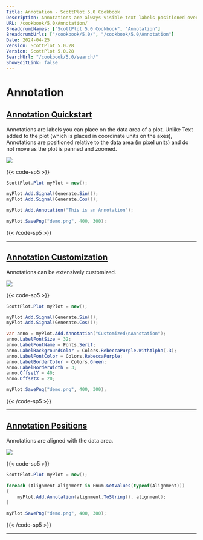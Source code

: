 ```yaml
---
Title: Annotation - ScottPlot 5.0 Cookbook
Description: Annotations are always-visible text labels positioned over the data area.
URL: /cookbook/5.0/Annotation/
BreadcrumbNames: ["ScottPlot 5.0 Cookbook", "Annotation"]
BreadcrumbUrls: ["/cookbook/5.0/", "/cookbook/5.0/Annotation"]
Date: 2024-04-25
Version: ScottPlot 5.0.28
Version: ScottPlot 5.0.28
SearchUrl: "/cookbook/5.0/search/"
ShowEditLink: false
---
```


# Annotation


<h2><a href='/cookbook/5.0/Annotation/AnnotationQuickstart'>Annotation Quickstart</a></h2>

Annotations are labels you can place on the data area of a plot. Unlike Text added to the plot (which is placed in coordinate units on the axes), Annotations are positioned relative to the data area (in pixel units) and do not move as the plot is panned and zoomed.

[![](/cookbook/5.0/images/AnnotationQuickstart.png?240425082609)](/cookbook/5.0/images/AnnotationQuickstart.png?240425082609)

{{< code-sp5 >}}

```cs
ScottPlot.Plot myPlot = new();

myPlot.Add.Signal(Generate.Sin());
myPlot.Add.Signal(Generate.Cos());

myPlot.Add.Annotation("This is an Annotation");

myPlot.SavePng("demo.png", 400, 300);

```

{{< /code-sp5 >}}

<hr class='my-5 invisible'>


<h2><a href='/cookbook/5.0/Annotation/AnnotationCustomize'>Annotation Customization</a></h2>

Annotations can be extensively customized.

[![](/cookbook/5.0/images/AnnotationCustomize.png?240425082609)](/cookbook/5.0/images/AnnotationCustomize.png?240425082609)

{{< code-sp5 >}}

```cs
ScottPlot.Plot myPlot = new();

myPlot.Add.Signal(Generate.Sin());
myPlot.Add.Signal(Generate.Cos());

var anno = myPlot.Add.Annotation("Customized\nAnnotation");
anno.LabelFontSize = 32;
anno.LabelFontName = Fonts.Serif;
anno.LabelBackgroundColor = Colors.RebeccaPurple.WithAlpha(.3);
anno.LabelFontColor = Colors.RebeccaPurple;
anno.LabelBorderColor = Colors.Green;
anno.LabelBorderWidth = 3;
anno.OffsetY = 40;
anno.OffsetX = 20;

myPlot.SavePng("demo.png", 400, 300);

```

{{< /code-sp5 >}}

<hr class='my-5 invisible'>


<h2><a href='/cookbook/5.0/Annotation/AnnotationPositions'>Annotation Positions</a></h2>

Annotations are aligned with the data area.

[![](/cookbook/5.0/images/AnnotationPositions.png?240425082609)](/cookbook/5.0/images/AnnotationPositions.png?240425082609)

{{< code-sp5 >}}

```cs
ScottPlot.Plot myPlot = new();

foreach (Alignment alignment in Enum.GetValues(typeof(Alignment)))
{
    myPlot.Add.Annotation(alignment.ToString(), alignment);
}

myPlot.SavePng("demo.png", 400, 300);

```

{{< /code-sp5 >}}

<hr class='my-5 invisible'>

